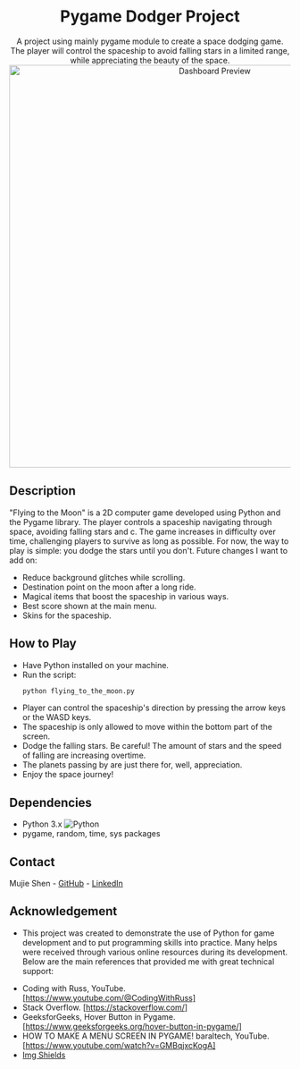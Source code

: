 
<div align="center">
  
  <h1 align="center">Pygame Dodger Project</h1>

  <p align="center">
    A project using mainly pygame module to create a space dodging game. The player will control the spaceship to avoid falling stars in a limited range, while appreciating the beauty of the space.
    <br />
    <img src="dashboard_preview.png" alt="Dashboard Preview" width="720" height=auto>
  </p>
</div>

## Description
"Flying to the Moon" is a 2D computer game developed using Python and the Pygame library. The player controls a spaceship navigating through space, avoiding falling stars and c. The game increases in difficulty over time, challenging players to survive as long as possible.
For now, the way to play is simple: you dodge the stars until you don't. 
Future changes I want to add on:
* Reduce background glitches while scrolling.
* Destination point on the moon after a long ride.
* Magical items that boost the spaceship in various ways.
* Best score shown at the main menu.
* Skins for the spaceship.


## How to Play
- Have Python installed on your machine.
- Run the script:
  ```sh
  python flying_to_the_moon.py
  ```
- Player can control the spaceship's direction by pressing the arrow keys or the WASD keys.
- The spaceship is only allowed to move within the bottom part of the screen.
- Dodge the falling stars. Be careful! The amount of stars and the speed of falling are increasing overtime.
- The planets passing by are just there for, well, appreciation.
- Enjoy the space journey!


## Dependencies
* Python 3.x ![Python](https://img.shields.io/badge/python-3670A0?style=for-the-badge&logo=python&logoColor=ffdd54)
* pygame, random, time, sys packages

## Contact
Mujie Shen - [GitHub](https://github.com/Muji8226) - [LinkedIn](http://www.linkedin.com/in/mujie-shen/)

## Acknowledgement
- This project was created to demonstrate the use of Python for game development and to put programming skills into practice. Many helps were received through various online resources during its development. Below are the main references that provided me with great technical support:
* Coding with Russ, YouTube. [https://www.youtube.com/@CodingWithRuss]
* Stack Overflow. [https://stackoverflow.com/]
* GeeksforGeeks, Hover Button in Pygame. [https://www.geeksforgeeks.org/hover-button-in-pygame/]
* HOW TO MAKE A MENU SCREEN IN PYGAME! baraltech, YouTube. [https://www.youtube.com/watch?v=GMBqjxcKogA]
* [Img Shields](https://shields.io)

